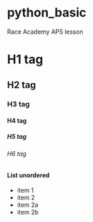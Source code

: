 # python_basic
Race Academy APS lesson

# H1 tag
## H2 tag
### H3 tag
#### H4 tag
##### H5 tag
###### H6 tag

#### List unordered
* item 1
* item 2
 * item 2a
 * item 2b
